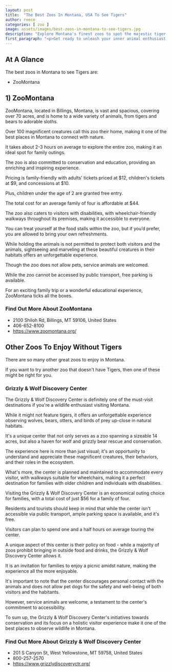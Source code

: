 ```yaml
---
layout: post
title:  "The Best Zoos In Montana, USA To See Tigers"
author: reece
categories: [ zoo ]
image: assets/images/best-zoos-in-montana-to-see-tigers.jpg
description: "Explore Montana's finest zoos to spot the majestic tiger! In our latest blog, we delve into exclusive exhibits, habitats, and activities that will make your visit a roaring adventure. Tune in for the best Montana zoos for tiger enthusiasts."
first_paragraph: "<p>Get ready to unleash your inner animal enthusiast as we embark on an exciting safari across the picturesque state of Montana! While the Big Sky Country may not be the first place that comes to mind when thinking of Tigers, several inventive zoos, wildlife parks, and sanctuaries across the state provide fantastic habitats for these beautiful big cats.</p><p>Our journey will navigate you through the dramatic landscapes of Montana, unveiling the best spots to marvel at these majestic species.</p><p>It's time to explore the wilder side of Montana and discover the unparalleled beauty of Tigers without having to travel thousands of miles to Asia or Africa! Strap in for an extraordinary adventure that is sure to make you feel like you're living a thrilling episode of a nature documentary!</p>"
---
```


<div class="overview" markdown="1"> 

## At A Glance 

The best zoos in Montana to see Tigers are: 

- ZooMontana



</div>


## 1) ZooMontana

ZooMontana, located in Billings, Montana, is vast and spacious, covering over 70 acres, and is home to a wide variety of animals, from tigers and bears to adorable sloths. 

Over 100 magnificent creatures call this zoo their home, making it one of the best places in Montana to connect with nature. 

It takes about 2-3 hours on average to explore the entire zoo, making it an ideal spot for family outings. 

The zoo is also committed to conservation and education, providing an enriching and inspiring experience.

Pricing is family-friendly with adults' tickets priced at $12, children's tickets at $9, and concessions at $10. 

Plus, children under the age of 2 are granted free entry. 

The total cost for an average family of four is affordable at $44. 

The zoo also caters to visitors with disabilities, with wheelchair-friendly walkways throughout its premises, making it accessible to everyone. 

You can treat yourself at the food stalls within the zoo, but if you’d prefer, you are allowed to bring your own refreshments.

While holding the animals is not permitted to protect both visitors and the animals, sightseeing and marveling at these beautiful creatures in their habitats offers an unforgettable experience. 

Though the zoo does not allow pets, service animals are welcomed. 

While the zoo cannot be accessed by public transport, free parking is available. 

For an exciting family trip or a wonderful educational experience, ZooMontana ticks all the boxes.

<div class="find-out-more" markdown="1">

### Find Out More About ZooMontana

- 2100 Shiloh Rd, Billings, MT 59106, United States
- 406-652-8100
- https://www.zoomontana.org/


</div>





## Other Zoos To Enjoy Without Tigers

There are so many other great zoos to enjoy in Montana. 

If you want to try another zoo that doesn't have Tigers, then one of these might be right for you.

### Grizzly & Wolf Discovery Center

The Grizzly & Wolf Discovery Center is definitely one of the must-visit destinations if you're a wildlife enthusiast visiting Montana. 

While it might not feature tigers, it offers an unforgettable experience observing wolves, bears, otters, and birds of prey up-close in natural habitats. 

It's a unique center that not only serves as a zoo spanning a sizeable 14 acres, but also a haven for wolf and grizzly bear rescue and conservation. 

The experience here is more than just visual; it's an opportunity to understand and appreciate these magnificent creatures, their behaviors, and their roles in the ecosystem. 

What's more, the center is planned and maintained to accommodate every visitor, with walkways suitable for wheelchairs, making it a perfect destination for families with older children and individuals with disabilities.

Visiting the Grizzly & Wolf Discovery Center is an economical outing choice for families, with a total cost of just $56 for a family of four. 

Residents and tourists should keep in mind that while the center isn't accessible via public transport, ample parking space is available, and it's free. 

Visitors can plan to spend one and a half hours on average touring the center. 

A unique aspect of this center is their policy on food - while a majority of zoos prohibit bringing in outside food and drinks, the Grizzly & Wolf Discovery Center allows it. 

It is an invitation for families to enjoy a picnic amidst nature, making the experience all the more enjoyable. 

It's important to note that the center discourages personal contact with the animals and does not allow pet dogs for the safety and well-being of both visitors and the habitants. 

However, service animals are welcome, a testament to the center's commitment to accessibility. 

To sum up, the Grizzly & Wolf Discovery Center's initiatives towards conservation and its focus on a holistic visitor experience make it one of the best places to observe wildlife in Montana.

<div class="find-out-more" markdown="1">

### Find Out More About Grizzly & Wolf Discovery Center

- 201 S Canyon St, West Yellowstone, MT 59758, United States
- 800-257-2570
- https://www.grizzlydiscoveryctr.org/


</div>



